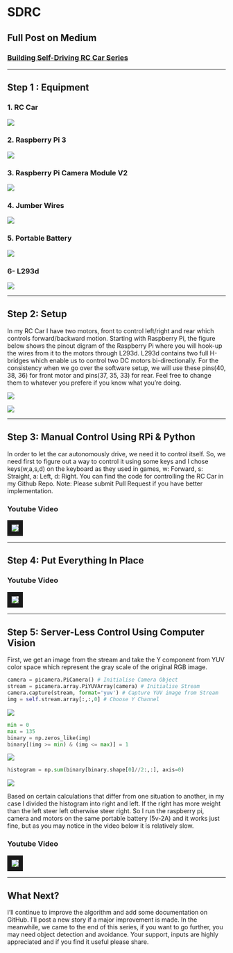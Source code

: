 # SDRC

## Full Post on Medium
### [Building Self-Driving RC Car Series](https://becominghuman.ai/building-self-driving-rc-car-series-1-intro-equipments-plan-8d9f579df45c)

___

## Step 1 : Equipment

### 1. RC Car

![](https://cdn-images-1.medium.com/max/1600/1*kCckm8CEkLI2MONEiNBN0A.jpeg)


### 2. Raspberry Pi 3

![](https://cdn-images-1.medium.com/max/1600/1*Mh5UyrBrtvkvyk1jV1QQjQ.jpeg)


### 3. Raspberry Pi Camera Module V2

![](https://cdn-images-1.medium.com/max/1600/1*0-SyIUmy9yyqRMRXUicX4A.jpeg)


### 4. Jumber Wires

![](https://cdn-images-1.medium.com/max/1600/1*FQJWKa1DtPREZvuGngE1jw.jpeg)


### 5. Portable Battery 

![](https://cdn-images-1.medium.com/max/1600/1*OkcVw0fERILtrxKFwOJRJg.jpeg)


### 6- L293d

![](https://cdn-images-1.medium.com/max/1600/1*8t01nP31FmLLZek8SC8NMA.jpeg)


___

## Step 2: Setup

In my RC Car I have two motors, front to control left/right and rear which controls forward/backward motion.
Starting with Raspberry Pi, the figure below shows the pinout digram of the Raspberry Pi where you will hook-up the wires from it to the motors through L293d. L293d contains two full H-bridges which enable us to control two DC motors bi-directionally. For the consistency when we go over the software setup, we will use these pins(40, 38, 36) for front motor and pins(37, 35, 33) for rear. Feel free to change them to whatever you prefere if you know what you’re doing.

![](https://cdn-images-1.medium.com/max/2000/1*Svpyhwgnm6NNRIA3x7mBSg.png)

![](https://cdn-images-1.medium.com/max/1600/1*p6nno-Ho8JjXWm1nond67Q.png)

___

## Step 3: Manual Control Using RPi & Python

In order to let the car autonomously drive, we need it to control itself. So, we need first to figure out a way to control it using some keys and I chose keys(w,a,s,d) on the keyboard as they used in games, w: Forward, s: Straight, a: Left, d: Right. You can find the code for controlling the RC Car in my Github Repo.
Note: Please submit Pull Request if you have better implementation.

### Youtube Video

<a href="http://www.youtube.com/watch?feature=player_embedded&v=XDVCRzrqEEw" target="_blank"><img src="https://cdn-images-1.medium.com/max/1200/1*gsSCLn6xJgeUHcrCQc-m8A.jpeg" border="10" /></a>

___

## Step 4: Put Everything In Place

### Youtube Video

<a href="http://www.youtube.com/watch?feature=player_embedded&v=pHHOwS2PMaE" target="_blank"><img src="https://cdn-images-1.medium.com/max/2000/1*Zkwappwlzrj0U_9mLZpp4Q.jpeg" border="10" /></a>

___

## Step 5: Server-Less Control Using Computer Vision

First, we get an image from the stream and take the Y component from YUV color space which represent the gray scale of the original RGB image.

```python
camera = picamera.PiCamera() # Initialise Camera Object 
stream = picamera.array.PiYUVArray(camera) # Initialise Stream
camera.capture(stream, format='yuv') # Capture YUV image from Stream
img = self.stream.array[:,:,0] # Choose Y Channel
```

![](https://cdn-images-1.medium.com/max/2000/1*bLgDswF3UGxFOPDhiPFEHA.png)

```python
min = 0        
max = 135        
binary = np.zeros_like(img)        
binary[(img >= min) & (img <= max)] = 1
```

![](https://cdn-images-1.medium.com/max/2000/1*gb0AJfOjQRJbP9YVK0cmXw.png)

```python
histogram = np.sum(binary[binary.shape[0]//2:,:], axis=0)
```

![](https://cdn-images-1.medium.com/max/2000/1*ckKnUlrlYZFifSQTcTmM1g.png)


Based on certain calculations that differ from one situation to another, in my case I divided the histogram into right and left. If the right has more weight than the left steer left otherwise steer right.
So I run the raspberry pi, camera and motors on the same portable battery (5v-2A) and it works just fine, but as you may notice in the video below it is relatively slow.

### Youtube Video

<a href="http://www.youtube.com/watch?feature=player_embedded&v=gfoo4ICyNF8" target="_blank"><img src="https://cdn-images-1.medium.com/max/2000/1*NFHRKcs9Coiwse128O-kYA.jpeg" border="10" /></a>

___

## What Next?

I’ll continue to improve the algorithm and add some documentation on GitHub. I’ll post a new story if a major improvement is made. In the meanwhile, we came to the end of this series, if you want to go further, you may need object detection and avoidance. Your support, inputs are highly appreciated and if you find it useful please share.
